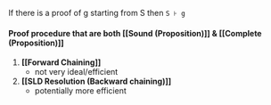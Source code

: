 If there is a proof of g starting from S then `S ⊦ g`

#### Proof procedure that are both [[Sound (Proposition)]] & [[Complete (Proposition)]]
1. **[[Forward Chaining]]**
	- not very ideal/efficient
1. **[[SLD Resolution (Backward chaining)]]**
	- potentially more efficient